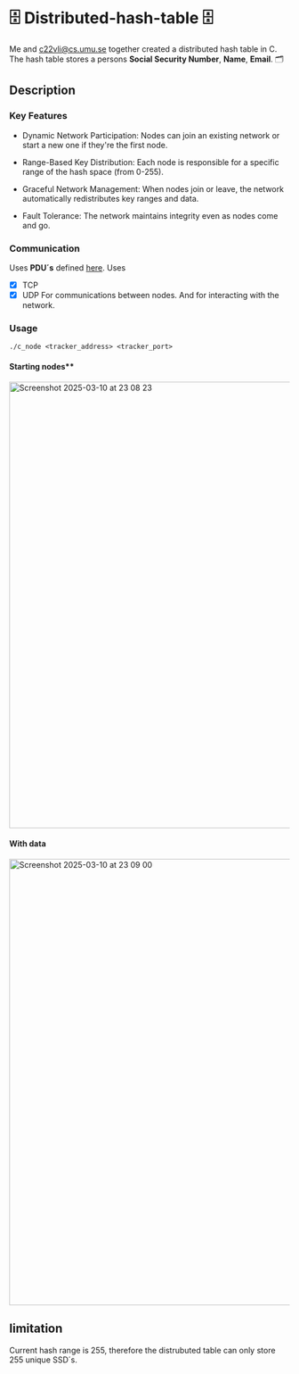 # :file_cabinet: Distributed-hash-table :file_cabinet:
Me and c22vli@cs.umu.se together created a distributed hash table in C.
The hash table stores a persons **Social Security Number**, **Name**, **Email**. :card_index_dividers:

## Description

### Key Features

 - Dynamic Network Participation: Nodes can join an existing network or 
  start a new one if they're the first node.
  
- Range-Based Key Distribution: Each node is responsible for a specific range of the hash space (from 0-255).

- Graceful Network Management: When nodes join or leave, the network automatically redistributes key ranges and data.
  
- Fault Tolerance: The network maintains integrity even as nodes come and go.

### Communication
Uses **PDU´s** defined [here](resources/pdu.h).
Uses
- [x] TCP
- [x] UDP
For communications between nodes. And for interacting with the network.

### Usage
    ./c_node <tracker_address> <tracker_port>
#### Starting nodes**

<img width="800" alt="Screenshot 2025-03-10 at 23 08 23" src="https://github.com/user-attachments/assets/84a81820-534e-445a-9324-edee1c92ecea" />

#### With data

<img width="800" alt="Screenshot 2025-03-10 at 23 09 00" src="https://github.com/user-attachments/assets/39b6eba8-b942-4775-a123-d0b48ecdacc7" />

## limitation
Current hash range is 255, therefore the distrubuted table can only store 255 unique SSD´s.

